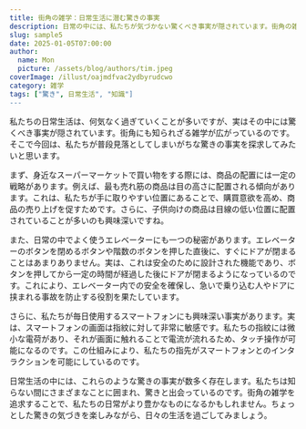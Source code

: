 ```yaml
---
title: 街角の雑学：日常生活に潜む驚きの事実
description: 日常の中には、私たちが気づかない驚くべき事実が隠されています。街角の雑学を通じて、日常生活の中に眠る知られざる事実を探求しましょう。
slug: sample5
date: 2025-01-05T07:00:00
author:
  name: Mon
  picture: /assets/blog/authors/tim.jpeg
coverImage: /illust/oajmdfvac2ydbyrudcwo
category: 雑学
tags: ["驚き", 日常生活", "知識"]
---
```


私たちの日常生活は、何気なく過ぎていくことが多いですが、実はその中には驚くべき事実が隠されています。街角にも知られざる雑学が広がっているのです。そこで今回は、私たちが普段見落としてしまいがちな驚きの事実を探求してみたいと思います。

まず、身近なスーパーマーケットで買い物をする際には、商品の配置には一定の戦略があります。例えば、最も売れ筋の商品は目の高さに配置される傾向があります。これは、私たちが手に取りやすい位置にあることで、購買意欲を高め、商品の売り上げを促すためです。さらに、子供向けの商品は目線の低い位置に配置されていることが多いのも興味深いですね。

また、日常の中でよく使うエレベーターにも一つの秘密があります。エレベーターのボタンを閉めるボタンや階数のボタンを押した直後に、すぐにドアが閉まることはあまりありません。実は、これは安全のために設計された機能であり、ボタンを押してから一定の時間が経過した後にドアが閉まるようになっているのです。これにより、エレベーター内での安全を確保し、急いで乗り込む人やドアに挟まれる事故を防止する役割を果たしています。

さらに、私たちが毎日使用するスマートフォンにも興味深い事実があります。実は、スマートフォンの画面は指紋に対して非常に敏感です。私たちの指紋には微小な電荷があり、それが画面に触れることで電流が流れるため、タッチ操作が可能になるのです。この仕組みにより、私たちの指先がスマートフォンとのインタラクションを可能にしているのです。

日常生活の中には、これらのような驚きの事実が数多く存在します。私たちは知らない間にさまざまなことに囲まれ、驚きと出会っているのです。街角の雑学を追求することで、私たちの日常がより豊かなものになるかもしれません。ちょっとした驚きの気づきを楽しみながら、日々の生活を過ごしてみましょう。
